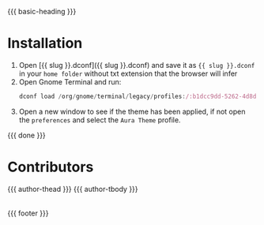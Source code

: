{{{ basic-heading }}}

# Installation
1. Open [{{ slug }}.dconf]({{ slug }}.dconf) and save it as `{{ slug }}.dconf` in your `home folder` without txt extension that the browser will infer
2. Open Gnome Terminal and run:
    ```js
    dconf load /org/gnome/terminal/legacy/profiles:/:b1dcc9dd-5262-4d8d-a863-c897e6d979b9/ < ~/{{ slug }}.dconf
    ```
3. Open a new window to see if the theme has been applied, if not open the `preferences` and select the `Aura Theme` profile.

{{{ done }}}

# Contributors
<table>
  <thead>
    <tr>
      {{{ author-thead }}}
    </tr>
  </thead>

  <tbody>
    <tr>
      {{{ author-tbody }}}
    </tr>
  </tbody>
</table>

{{{ footer }}}
